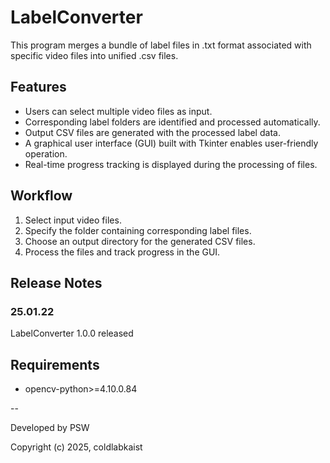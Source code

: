 # LabelConverter
This program merges a bundle of label files in .txt format associated 
with specific video files into unified .csv files. 

## Features
- Users can select multiple video files as input.
- Corresponding label folders are identified and processed automatically.
- Output CSV files are generated with the processed label data.
- A graphical user interface (GUI) built with Tkinter enables user-friendly operation.
- Real-time progress tracking is displayed during the processing of files.

## Workflow
1. Select input video files.
2. Specify the folder containing corresponding label files.
3. Choose an output directory for the generated CSV files.
4. Process the files and track progress in the GUI.

## Release Notes
### 25.01.22
LabelConverter 1.0.0 released

## Requirements
- opencv-python>=4.10.0.84

--

Developed by PSW

Copyright (c) 2025, coldlabkaist
